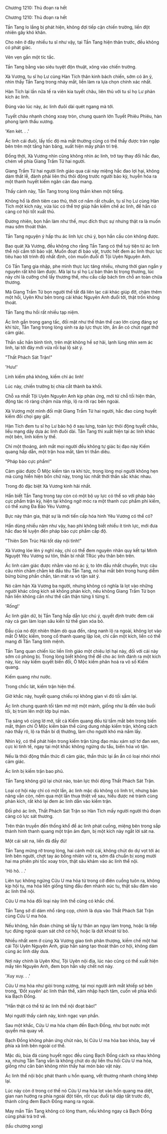 




Chương 1210: Thủ đoạn ra hết


Chương 1210: Thủ đoạn ra hết

Tần Tang lo lắng bị phát hiện, không đợi tiếp cận chiến trường, liền đột nhiên gây khó khăn.

Cho nên ở đây nhiều tu sĩ như vậy, tại Tần Tang hiện thân trước, đều không có phát giác.

Vẻn vẹn gần một tíc tắc.

Tần Tang bằng vào siêu tuyệt độn thuật, xông vào chiến trường.

Xà Vương, tu sĩ họ Lư cùng Hàn Tích thân kinh bách chiến, sớm có ăn ý, nhìn thấy Tần Tang trong nháy mắt, liền làm ra lựa chọn chính xác nhất.

Hàn Tích lại lần nữa tế ra viên kia tuyết châu, liên thủ với tu sĩ họ Lư phản kích ác linh.

Đúng vào lúc này, ác linh đuôi dài quét ngang mà tới.

Tuyết châu nhanh chóng xoay tròn, chung quanh lớn Tuyết Phiêu Phiêu, hàn phong lạnh thấu xương.

'Ken két. . .'

Ác linh cái đuôi, lấy tốc độ mà mắt thường cũng có thể thấy được tràn ngập bên trên một tầng hàn băng, xuất hiện mấy phần trì trệ.

Đồng thời, Xà Vương nhìn cũng không nhìn ác linh, trở tay thay đổi hắc đao, chém về phía Giang Trầm Tử hai người.

Giang Trầm Tử hai người lĩnh giáo qua cái này miệng hắc đao lợi hại, không dám thất lễ, đành phải liên thủ thôi động trước người bảo kỳ, huyễn hóa ra một thanh huyết kiếm ngăn cản đao mang.

Thấy cảnh này, Tần Tang trong lòng thầm khen một tiếng.

Không hổ là đỉnh tiêm cao thủ, thời cơ nắm rất chuẩn, tu sĩ họ Lư cùng Hàn Tích một kích này, vừa lúc có thể trợ giúp hắn kiềm chế ác linh, để hắn có càng cơ hội tốt xuất thủ.

Đương nhiên, bọn hắn làm như thế, mục đích thực sự nhưng thật ra là muốn mau sớm thoát thân.

Tần Tang nguyện ý hấp thu ác linh lực chú ý, bọn hắn cầu còn không được.

Bao quát Xà Vương, đều không cho rằng Tần Tang có thể tuỳ tiện từ ác linh thể nội cầm tới bảo vật. Muốn đoạt đi bảo vật, trước hết đem ác linh thực lực tiêu hao tới trình độ nhất định, còn muốn đuổi đi Tội Uyên Nguyên Anh.

Có Tần Tang gia nhập, phe mình thực lực tăng nhiều, nhưng thời gian ngắn y nguyên rất khó làm được. Mà lại tu sĩ họ Lư bản thân bị trọng thương, lúc này chỉ là cưỡng chế lấy thương thế, nhu cầu cấp bách tìm chỗ an toàn chữa thương.

Mà Giang Trầm Tử bọn người thế tất đã liên lạc cái khác giúp đỡ, chậm thêm một hồi, Uyên Khư bên trong cái khác Nguyên Anh đuổi tới, thật trốn không thoát.

Tần Tang thu hồi rất nhiều tạp niệm.

Ác linh gần trong gang tấc, đối mặt như thế thân thể cao lớn cùng đáng sợ khí tức, Tần Tang trong lòng sinh ra áp lực thực lớn, ẩn ẩn có chút ngạt thở cảm giác.

Thần sắc hắn bình tĩnh, trên mặt không hề sợ hãi, lạnh lùng nhìn xem ác linh, lại tới đây mới vừa rồi bại lộ sát ý.

"Thất Phách Sát Trận!"

'Hưu!'

Linh kiếm phá không, kiếm chỉ ác linh!

Lúc này, chiến trường bị chia cắt thành ba khối.

Chỗ xa nhất Tội Uyên Nguyên Anh kịp phản ứng, mới từ chỗ tối hiện thân, động tác rõ ràng chậm nửa nhịp, lộ ra rời rạc bên ngoài.

Xà Vương một mình đối mặt Giang Trầm Tử hai người, hắc đao cùng huyết kiếm đối chọi gay gắt.

Hàn Tích đem tu sĩ họ Lư bảo hộ ở sau lưng, toàn lực thôi động tuyết châu, liều mạng dây dưa ác linh đuôi dài. Tần Tang thì xuất hiện tại ác linh khác một bên, linh kiếm ly thể.

Chỉ một thoáng, ánh mắt mọi người đều không tự giác bị đạo này Kiếm quang hấp dẫn, một trận hoa mắt, tâm trì thần diêu.

"Pháp bảo cực phẩm!"

Cảm giác được Ô Mộc kiếm tản ra khí tức, trong lòng mọi người không hẹn mà cùng hiển hiện bốn chữ này, trong lúc nhất thời thần sắc khác nhau.

Trong đó đặc biệt Xà Vương kinh hãi nhất.

Hắn biết Tần Tang trong tay còn có một bộ uy lực có thể so với pháp bảo cực phẩm trận kỳ, hiện tại không ngờ móc ra một thanh cực phẩm phi kiếm, có thể xưng Đa Bảo Yêu Vương.

Bực này thân gia, thật sự là mới tiến cấp hóa hình Yêu Vương có thể có?

Hắn dùng nhiều năm như vậy, hao phí không biết nhiều ít tinh lực, mới đưa hắc đao tế luyện đến pháp bảo cực phẩm cấp độ.

"Thiên Sơn Trúc Hải tốt dày nội tình!"

Xà Vương lóe lên ý nghĩ này, chỉ có thể đem nguyên nhân quy kết tại Minh Nguyệt Yêu Vương sư tôn, thần bí nhất TRúc yêu thân bên trên.

Ác linh cảm giác được nhằm vào nó ác ý, to lớn đầu nhất chuyển, trực câu câu nhìn chằm chằm kẻ đầu têu Tần Tang, nó hai mắt bên trong hung diễm bừng bừng phấn chấn, tản mát ra vô tận sát ý.

Nó căm hận Xà Vương ba người, nhưng không có nghĩa là lọt vào những người khác công kích sẽ không phản kích, nếu không Giang Trầm Tử bọn hắn liền không cần như thế cẩn thận từng li từng tí.

'Rống!'

Ác linh giận dữ, bị Tần Tang hấp dẫn lực chú ý, quyết định trước đem cái này cả gan làm loạn sâu kiến từ thế gian xóa bỏ.

Đầu của nó đột nhiên thăm dò qua đến, răng nanh lộ ra ngoài, không lọt vào mắt Ô Mộc kiếm, trong cổ thanh quang lập loè, chỉ cần một kích, liền có thể mang đi Tần Tang tính mệnh.

Tần Tang quan chiến lúc liền lĩnh giáo một chiêu lợi hại này, đối với cái này sớm có phòng bị. Trong lòng biết không thể để cho ác linh đánh ra một kích này, lúc này kiếm quyết biến đổi, Ô Mộc kiếm phân hoá ra vô số Kiếm quang.

Kiếm quang như nước.

Trong chốc lát, kiếm trận hiện thế.

Giờ khắc này, huyết quang chiếu rọi không gian vì đó tối sầm lại.

Ác linh chung quanh tối tăm mờ mịt một mảnh, giống như là đến vào buổi tối, bị trùm lên một lớp bụi màn.

Tia sáng vô cùng lờ mờ, tất cả Kiếm quang đều từ tầm mắt bên trong biến mất, thậm chí Ô Mộc kiếm bản thể cũng dung nhập kiếm trận, không cách nào thấy rõ, lộ ra thần bí dị thường, làm cho người khó mà nắm lấy.

Nhìn kỹ, có thể phát hiện trong kiếm trận từng đạo màu xám sợi tơ đan xen, cực kì tinh tế, ngay tại một khắc không ngừng du tẩu, biến hóa vô tận.

Nếu là thôi động thần thức đi cảm giác, thần thức lại ẩn ẩn có loại nhói nhói cảm giác.

Ác linh bị kiếm trận bao phủ.

Tần Tang không giữ lại chút nào, toàn lực thôi động Thất Phách Sát Trận.

Loại cơ hội này chỉ có một lần, ác linh mặc dù không có linh trí, nhưng bản năng vẫn còn, nếm qua một lần thua thiệt về sau, hiểu được né tránh cùng phản kích, rất khó lại đem ác linh dẫn vào kiếm trận.

Đối phó ác linh, Thất Phách Sát Trận so Hàn Tích mấy người người thủ đoạn càng có lực sát thương.

Trên thân truyền đến thống khổ để ác linh phát cuồng, miệng bên trong sắp thành hình thanh quang một trận ảm đạm, bị một kích này ngắt lời sát na.

Một cái sát na, liền đã đầy đủ!

Tần Tang mừng rỡ trong lòng, hai cánh một cái, không chút do dự vọt tới ác linh bên người, chợt tay áo bỗng nhiên vứt ra, sớm đã chuẩn bị xong mười hai ma phiên phi tốc xoay tròn, thật sâu khảm vào ác linh thể nội.

'Hô hô. . .'

Liên tục không ngừng Cửu U ma hỏa từ trong cờ điên cuồng tuôn ra, không kịp hội tụ, ma hỏa liền giống từng đầu đen nhánh xúc tu, thật sâu đâm vào ác linh thể nội.

Cửu U ma hỏa đối loại này linh thể cũng có khắc chế.

Tần Tang sở dĩ dám nhổ răng cọp, chính là dựa vào Thất Phách Sát Trận cùng Cửu U ma hỏa.

Nếu không, hắn đoán chừng sẽ lấy tự thân an nguy làm trọng, hoặc là tiếp tục đứng ngoài quan sát chờ cơ hội, hoặc là dứt khoát từ bỏ.

Nhiều nhất xem ở cùng Xà Vương giao tình phân thượng, kiềm chế một hai cái Tội Uyên Nguyên Anh, giúp hắn sáng tạo thoát thân cơ hội, không dám cùng ác linh dây dưa.

Nơi này chính là Uyên Khư, Tội Uyên nội địa, lúc nào cũng có thể xuất hiện mấy tên Nguyên Anh, đem bọn hắn vây chết nơi này.

'Xuy xuy. . .'

Cửu U ma hỏa như giòi trong xương, tại mọi người ánh mắt khiếp sợ bên trong, 'Đốt xuyên' ác linh thân thể, xâm nhập hạch tâm, cuốn về phía khối kia Bạch Đồng.

"Hắn thật có thể từ ác linh thể nội đoạt bảo!"

Mọi người thấy cảnh này, kinh ngạc vạn phần.

Sau một khắc, Cửu U ma hỏa chạm đến Bạch Đồng, như bọt nước một quyển mà quay về.

Bạch Đồng không phản ứng chút nào, bị Cửu U ma hỏa bao khỏa, bay về phía xà linh bên ngoài cơ thể.

Mặc dù, búa đá cùng huyết ngọc đều cùng Bạch Đồng cách xa nhau không xa, nhưng Tần Tang vẫn là không chút do dự liền thu hồi Cửu U ma hỏa, giống như căn bản không nhìn thấy hai món bảo vật này.

Ác linh thể nội bộc phát thanh u hồn quang, vết thương nhanh chóng khép lại.

Lúc này còn ở trong cơ thể nó Cửu U ma hỏa lọt vào hồn quang ma diệt, gian nan hướng ra phía ngoài đột tiến, rốt cục đuổi tại dập tắt trước đó, thành công đem Bạch Đồng mang ra ngoài.

May mắn Tần Tang không có lòng tham, nếu không ngay cả Bạch Đồng cũng phải trả trở về.

(tấu chương xong)




